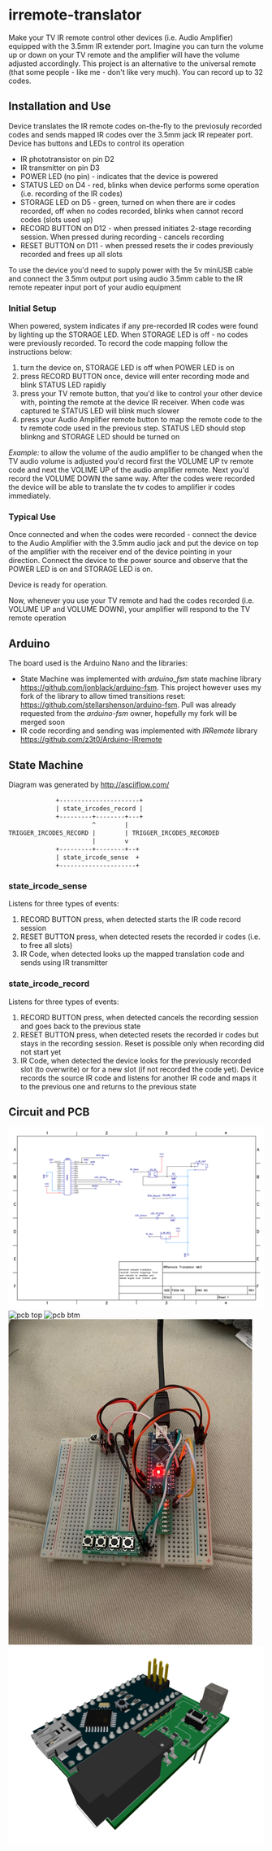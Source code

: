 # irremote-translator
Make your TV IR remote control other devices (i.e. Audio Amplifier) equipped with the 3.5mm IR extender port. Imagine you can turn the volume up or down on your TV remote and the amplifier will have the volume adjusted accordingly. This project is an alternative to the universal remote (that some people - like me - don't like very much). You can record up to 32 codes.

## Installation and Use ##
Device translates the IR remote codes on-the-fly to the previosuly recorded codes and sends mapped IR codes over the 3.5mm jack IR repeater port. Device has buttons and LEDs to control its operation

* IR phototransistor on pin D2
* IR transmitter on pin D3
* POWER LED (no pin) - indicates that the device is powered
* STATUS LED on D4 - red, blinks when device performs some operation (i.e. recording of the IR codes)
* STORAGE LED on D5 - green, turned on when there are ir codes recorded, off when no codes recorded, blinks when cannot record codes (slots used up)
* RECORD BUTTON on D12 - when pressed initiates 2-stage recording session. When pressed during recording - cancels recording
* RESET BUTTON on D11 - when pressed resets the ir codes previously recorded and frees up all slots

To use the device you'd need to supply power with the 5v miniUSB cable and connect the 3.5mm output port using audio 3.5mm cable to the IR remote repeater input port of your audio equipment

### Initial Setup ###
When powered, system indicates if any pre-recorded IR codes were found by lighting up the STORAGE LED. When STORAGE LED is off - no codes were previously recorded.
To record the code mapping follow the instructions below:

1. turn the device on, STORAGE LED is off when POWER LED is on
1. press RECORD BUTTON once, device will enter recording mode and blink STATUS LED rapidly
1. press your TV remote button, that you'd like to control your other device with, pointing the remote at the device IR receiver. When code was captured te STATUS LED will blink much slower 
1. press your Audio Amplifier remote button to map the remote code to the tv remote code used in the previous step. STATUS LED should stop blinkng and STORAGE LED should be turned on

*Example:* to allow the volume of the audio amplifier to be changed when the TV audio volume is adjusted you'd record first the VOLUME UP tv remote code and next the VOLIME UP of the audio amplifier remote. Next you'd record the VOLUME DOWN the same way. After the codes were recorded the device will be able to translate the tv codes to amplifier ir codes immediately. 

### Typical Use ###
Once connected and when the codes were recorded - connect the device to the Audio Amplifier with the 3.5mm audio jack and put the device on top of the amplifier with the receiver end of the device pointing in your direction. Connect the device to the power source and observe that the POWER LED is on and STORAGE LED is on.

Device is ready for operation.

Now, whenever you use your TV remote and had the codes recorded (i.e. VOLUME UP and VOLUME DOWN), your amplifier will respond to the TV remote operation

## Arduino ##
The board used is the Arduino Nano and the libraries:
* State Machine was implemented with *arduino_fsm* state machine library https://github.com/jonblack/arduino-fsm. This project however uses my fork of the library to allow timed transitions reset: https://github.com/stellarshenson/arduino-fsm. Pull was already requested from the *arduino-fsm* owner, hopefully my fork will be merged soon
* IR code recording and sending was implemented with *IRRemote* library https://github.com/z3t0/Arduino-IRremote

## State Machine ##
Diagram was generated by http://asciiflow.com/

	             +----------------------+
	             | state_ircodes_record |
	             +---------+--------+---+
	                       ^        |
	TRIGGER_IRCODES_RECORD |        | TRIGGER_IRCODES_RECORDED
	                       |        v
	             +---------+--------+--+
	             | state_ircode_sense  +
	             +---------------------+
	                           

### state_ircode_sense ###
Listens for three types of events:

1. RECORD BUTTON press, when detected starts the IR code record session
1. RESET BUTTON press, when detected resets the recorded ir codes (i.e. to free all slots)
1. IR Code, when detected looks up the mapped translation code and sends using IR transmitter

### state_ircode_record ###
Listens for three types of events:

1. RECORD BUTTON press, when detected cancels the recording session and goes back to the previous state
1. RESET BUTTON press, when detected resets the recorded ir codes but stays in the recording session. Reset is possible only when recording did not start yet
1. IR Code, when detected the device looks for the previously recorded slot (to overwrite) or for a new slot (if not recorded the code yet). Device records the source IR code and listens for another IR code and maps it to the previous one and returns to the previous state

## Circuit and PCB ##
![schematics](https://github.com/stellarshenson/irremote-translator/blob/master/misc/irremote-translator_schematics.png)
![pcb top](https://raw.githubusercontent.com/stellarshenson/irremote-translator/master/misc/irremote-translator_pcb_top_600dpi.jpg)
![pcb btm](https://raw.githubusercontent.com/stellarshenson/irremote-translator/master/misc/irremote-translator_pcb_btm_600dpi.jpg)
![assembled breadboard](https://raw.githubusercontent.com/stellarshenson/irremote-translator/master/misc/IMG_6503.jpg)
![3d image](https://raw.githubusercontent.com/stellarshenson/irremote-translator/master/misc/irremote-translator_3d.png)



